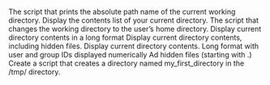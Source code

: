 The script that prints the absolute path name of the current working directory.
Display the contents list of your current directory.
The script that changes the working directory to the user’s home directory.
Display current directory contents in a long format
Display current directory contents, including hidden files.
Display current directory contents. Long format with user and group IDs displayed numerically Ad hidden files (starting with .)
Create a script that creates a directory named my_first_directory in the /tmp/ directory.
